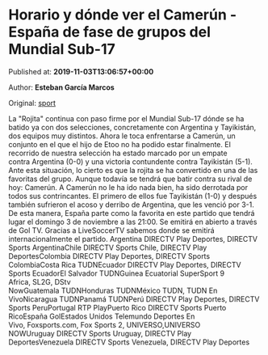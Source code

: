 
# Horario y dónde ver el Camerún - España de fase de grupos del Mundial Sub-17

Published at: **2019-11-03T13:06:57+00:00**

Author: **Esteban García Marcos**

Original: [sport](https://www.sport.es/es/noticias/futbol/horario-donde-ver-camerun-espana-fase-grupos-del-mundial-sub-17-7712550)

La "Rojita" continua con paso firme por el Mundial Sub-17 dónde se ha batido ya con dos selecciones, concretamente con Argentina y Tayikistán, dos equipos muy distintos. Ahora le toca enfrentarse a Camerún, un conjunto en el que el hijo de Etoo no ha podido estar finalmente.
El recorrido de nuestra selección ha estado marcado por un empate contra Argentina (0-0) y una victoria contundente contra Tayikistán (5-1). Ante esta situación, lo cierto es que la rojita se ha convertido en una de las favoritas del grupo. Aunque todavía se tendrá que batir contra su rival de hoy: Camerún.
A Camerún no le ha ido nada bien, ha sido derrotada por todos sus contrincantes. El primero de ellos fue Tayikistán (1-0) y después también sufrieron el acoso y derribo de Argentina, que les venció por 3-1.
De esta manera, España parte como la favorita en este partido que tendrá lugar el domingo 3 de noviembre a las 21:00. Se emitirá en abierto a través de Gol TV.
Gracias a LiveSoccerTV sabemos donde se emitirá internacionalmente el partido.
Argentina DIRECTV Play Deportes, DIRECTV Sports ArgentinaChile DIRECTV Sports Chile, DIRECTV Play DeportesColombia DIRECTV Play Deportes, DIRECTV Sports ColombiaCosta Rica TUDNEcuador DIRECTV Play Deportes, DIRECTV Sports EcuadorEl Salvador TUDNGuinea Ecuatorial SuperSport 9 Africa, SL2G, DStv NowGuatemala TUDNHonduras TUDNMéxico TUDN, TUDN En VivoNicaragua TUDNPanamá TUDNPerú DIRECTV Play Deportes, DIRECTV Sports PeruPortugal RTP PlayPuerto Rico DIRECTV Sports Puerto RicoEspaña GolEstados Unidos Telemundo Deportes En Vivo, Foxsports.com, Fox Sports 2, UNIVERSO,UNIVERSO NOWUruguay DIRECTV Sports Uruguay, DIRECTV Play DeportesVenezuela DIRECTV Sports Venezuela, DIRECTV Play Deportes
